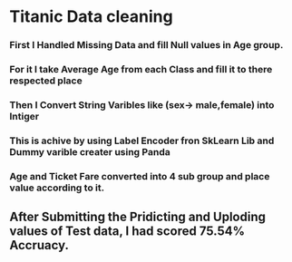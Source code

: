 # Titanic Data cleaning
### First I Handled Missing Data and fill Null values in Age group. 
### For it I take Average Age from each Class and fill it to there respected place 
### Then I Convert String Varibles like (sex-> male,female) into Intiger
### This is achive by using Label Encoder fron SkLearn Lib and Dummy varible creater using Panda
### Age and Ticket Fare converted into 4 sub group and place value according to it.
## After Submitting the Pridicting and Uploding values of Test data, I had scored 75.54% Accruacy.
